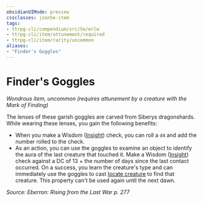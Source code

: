 ```yaml
---
obsidianUIMode: preview
cssclasses: json5e-item
tags:
- ttrpg-cli/compendium/src/5e/erlw
- ttrpg-cli/item/attunement/required
- ttrpg-cli/item/rarity/uncommon
aliases: 
- "Finder's Goggles"
---
```

# Finder's Goggles
*Wondrous item, uncommon (requires attunement by a creature with the Mark of Finding)*  



The lenses of these garish goggles are carved from Siberys dragonshards. While wearing these lenses, you gain the following benefits:

- When you make a Wisdom ([Insight](Інструменти%20ДМ/CLI/rules/skills.md#Insight)) check, you can roll a `d4` and add the number rolled to the check.  
- As an action, you can use the goggles to examine an object to identify the aura of the last creature that touched it. Make a Wisdom ([Insight](Інструменти%20ДМ/CLI/rules/skills.md#Insight)) check against a DC of 13 + the number of days since the last contact occurred. On a success, you learn the creature's type and can immediately use the goggles to cast [locate creature](Інструменти%20ДМ/CLI/spells/locate-creature-xphb.md) to find that creature. This property can't be used again until the next dawn.  

*Source: Eberron: Rising from the Last War p. 277*